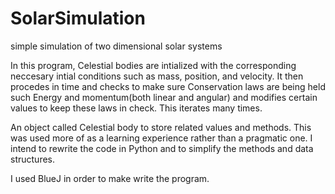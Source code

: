 # SolarSimulation

simple simulation of two dimensional solar systems

In this program, Celestial bodies are intialized with the corresponding neccesary intial conditions such as mass, position, and velocity. It then procedes in time and checks to make sure Conservation laws are being held such Energy and momentum(both linear and angular) and modifies certain values to keep these laws in check. This iterates many times.

An object called Celestial body to store related values and methods. This was used more of as a learning experience rather than a pragmatic one. I intend to rewrite the code in Python and to simplify the methods and data structures.

I used BlueJ in order to make write the program.
